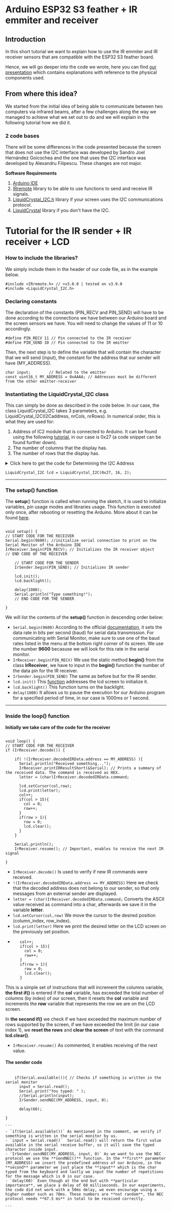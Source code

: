 # Arduino ESP32 S3 feather + IR emmiter and receiver

## Introduction

In this short tutorial we want to explain how to use the IR emmiter and IR receiver sensors that are compatible with the ESP32 S3 feather board.

Hence, we will go deeper into the code we wrote, here you can find [our presentation](https://docs.google.com/presentation/d/16dn7L52ekWoVPDxIX628QUl-f3-3H6wDVpz8NBfJ2Ys/edit#slide=id.p) which contains explanations with reference to the physical components used.

## From where this idea?

We started from the initial idea of being able to communicate between two computers via infrared beams, after a few challenges along the way we managed to achieve what we set out to do and we will explain in the following tutorial how we did it.

### 2 code bases

There will be some differences in the code presented because the screen that does not use the I2C interface was developed by Sandro Joel Hernández Goicochea and the one that uses the I2C interface was developed by Alexandru Filipescu. These changes are not major.

**Software Requirements**

1. [Arduino IDE](https://www.arduino.cc/en/software)
2. [IRremote](https://github.com/Arduino-IRremote/Arduino-IRremote) library to be able to use functions to send and receive IR signals.
3. [LiquidCrystal_I2C.h](https://github.com/johnrickman/LiquidCrystal_I2C) library if your screen uses the I2C communications protocol.
4. [LiquidCrystal](https://github.com/arduino-libraries/LiquidCrystal) library if you don't have the I2C.

# Tutorial for the IR sender + IR receiver + LCD

### How to include the libraries?

We simply include them in the header of our code file, as in the example below.

```
#include <IRremote.h> // >v3.0.0 | tested on v3.9.0
#include <LiquidCrystal_I2C.h>
```

### Declaring constants

The declaration of the constants (PIN_RECV and PIN_SEND) will have to be done according to the connections we have between our Arduino board and the screen sensors we have. You will need to change the values of 11 or 10 accordingly.

```
#define PIN_RECV 11 // Pin connected to the IR receiver
#define PIN_SEND 10 // Pin connected to the IR emitter
```

Then, the next step is to define the variable that will contain the character that we will send (input), the constant for the address that our sender will have (MY_ADDRESS).

```
char input;        // Related to the emitter
const uint16_t MY_ADDRESS = 0xAAAA; // Addresses must be different from the other emitter-receiver
```

### Instantiating the LiquidCrystal_I2C class

This can simply be done as described in the code below. In our case, the class LiquidCrystal_I2C takes 3 parameters, e.g. LiquidCrystal_I2C(I2Caddress, nrCols, nrRows).
In numerical order, this is what they are used for:

1. Address of IC2 module that is connected to Arduino. It can be found using the following [tutorial](https://lastminuteengineers.com/esp32-i2c-lcd-tutorial/), in our case is 0x27 (a code snippet can be found further down).
2. The number of columns that the display has.
3. The number of rows that the display has.

<details>
  <summary>Click here to get the code for Determining the I2C Address</summary>
  
  ### The code snippet
  ```#include <Wire.h>

void setup() {
Serial.begin (115200);

// Leonardo: wait for serial port to connect
while (!Serial)
{
}

Serial.println ();
Serial.println ("I2C scanner. Scanning ...");
byte count = 0;

Wire.begin();
for (byte i = 8; i < 120; i++)
{
Wire.beginTransmission (i);
if (Wire.endTransmission () == 0)
{
Serial.print ("Found address: ");
Serial.print (i, DEC);
Serial.print (" (0x");
Serial.print (i, HEX);
Serial.println (")");
count++;
delay (1); // maybe unneeded?
} // end of good response
} // end of for loop
Serial.println ("Done.");
Serial.print ("Found ");
Serial.print (count, DEC);
Serial.println (" device(s).");
} // end of setup

void loop() {}

```
</details>

`LiquidCrystal_I2C lcd = LiquidCrystal_I2C(0x27, 16, 2);`
* * *
### The setup() function
The **setup**() function is called when running the sketch, it is used to initialize variables, pin usage modes and libraries usage. This function is executed only once, after rebooting or resetting the Arduino. More about it can be found [here](https://arduinogetstarted.com/reference/arduino-setup).

```

void setup() {
// START CODE FOR THE RECEIVER
Serial.begin(9600); //initialize serial connection to print on the Serial Monitor of the Arduino IDE
IrReceiver.begin(PIN_RECV); // Initializes the IR receiver object
// END CODE OF THE RECEIVER

    // START CODE FOR THE SENDER
    IrSender.begin(PIN_SEND); // Initializes IR sender

    lcd.init();
    lcd.backlight();

    delay(1000);
    Serial.println("Type something!");
    // END CODE FOR THE SENDER

}

```
We will list the contents of the **setup()** function in descending order below:
- `Serial.begin(9600)` According to the official [documentation](https://www.arduino.cc/reference/en/language/functions/communication/serial/begin/), it sets the data rate in bits per second (baud) for serial data transmission. For communicating with Serial Monitor, make sure to use one of the baud rates listed in the menu at the bottom right corner of its screen. We use the number **9600** becasuse we will look for this rate in the serial monitor.
- `IrReceiver.begin(PIN_RECV)` We use the static method **begin()** from the class **IrReceiver**, we have to input in the **begin()** function the number of the data pin for the IR receiver.
- `IrSender.begin(PIN_SEND)` The same as before but for the IR sender.
- `lcd.init()` This [function](https://arduinogetstarted.com/tutorials/arduino-lcd-i2c) addresses the lcd screen to initialize it.
- `lcd.backlight()` This function turns on the backlight.
- `delay(1000)` It allows us to pause the execution for our Arduino program for a specified period of time, in our case is 1000ms or 1 second.

* * *


### Inside the loop() function

**Initially we take care of the code for the receiver**
```

void loop() {
// START CODE FOR THE RECEIVER
if (IrReceiver.decode()) {

    if( !(IrReceiver.decodedIRData.address == MY_ADDRESS) ){
      Serial.println("Received something...");
      IrReceiver.printIRResultShort(&Serial); // Prints a summary of the received data. The command is received as HEX.
      letter = (char)IrReceiver.decodedIRData.command;

      lcd.setCursor(col,row);
      lcd.print(letter);
      col++;
      if(col > 15){
        col = 0;
        row++;
      }
      if(row > 1){
        row = 0;
        lcd.clear();
      }
    }

    Serial.println();
    IrReceiver.resume(); // Important, enables to receive the next IR signal

}

````

- `IrReceiver.decode()` Is used to verify if new IR commands were received.
- `!(IrReceiver.decodedIRData.address == MY_ADDRESS)` Here we check that the decoded address does not belong to our sender, so that only messages from an external sender are displayed.
- `letter = (char)IrReceiver.decodedIRData.command;` Converts the ASCII value received as command into a char, afterwards we save it in the variable **letter**.
- `lcd.setCursor(col,row)` We move the cursor to the desired position (column_index, row_index).
- `lcd.print(letter)` Here we print the desired letter on the LCD screen on the previously set position.
-  ```&nbsp
	  col++;
      if(col > 15){
        col = 0;
        row++;
      }
      if(row > 1){
        row = 0;
        lcd.clear();
      }
This is a simple set of instructions that will increment the columns variable, **the first if()** is entered if the **col** variable, has exceeded the total number of columns (by index) of our screen, then it resets the **col** variable and increments the **row** variable that represents the row we are on the LCD screen.

In **the second if()** we check if we have exceeded the maximum number of rows supported by the screen, if we have exceeded the limit (in our case index 1), we **reset the rows** and **clear the screen** of text with the command **lcd.clear()**.
- `IrReceiver.resume()` As commented, it enables receiving of the next value.


#### The sender code
````

    if(Serial.available()){ // Checks if something is written in the serial monitor
      input = Serial.read();
      Serial.print("You typed: " );
      //Serial.println(input);
      IrSender.sendNEC(MY_ADDRESS, input, 0);

      delay(60);

}

```
- `if(Serial.available())` As mentioned in the comment, we verify if something is written in the serial monitor by us.
- `input = Serial.read()`  Serial.read() will return the first value available in the serial receive buffer, so it will save the typed character inside input.
- `IrSender.sendNEC(MY_ADDRESS, input, 0)` As we want to use the NEC protocol we use the **sendNEC()** function. In the **first** parameter (MY_ADDRESS) we insert the predefined address of our Arduino, in the **second** parameter we just place the **input** which is the char typed from the keyboard and lastly we input the number of repetitions for the message which is 0 in our case.
- `delay(60)` Even though at the end but with **particular importance**, we place a delay of 60 milliseconds. In our experiments, the code did not work with a 50ms delay, we even encourage using a higher number such as 70ms. These numbers are **not random**, the NEC protocol needs **67.5 ms** in total to be received correctly.

```

